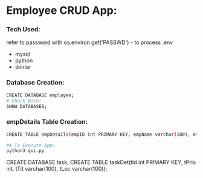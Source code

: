 # Employee CRUD App:
### Tech Used:
refer to password with os.environ.get('PASSWD') - to process .env

* mysql
* python
* tkinter
### Database Creation:
```sh 
CREATE DATABASE employee;
# Check With:
SHOW DATABASES;
```
### empDetails Table Creation:
```sh 
CREATE TABLE empDetails(empID int PRIMARY KEY, empName varchar(100), empDept varchar(100));
```

```sh 
## To Execute App:
python3 gui.py
```
CREATE DATABASE task;
CREATE TABLE taskDet(tId int PRIMARY KEY, tPrio int, tTit varchar(100), tLoc varchar(100));